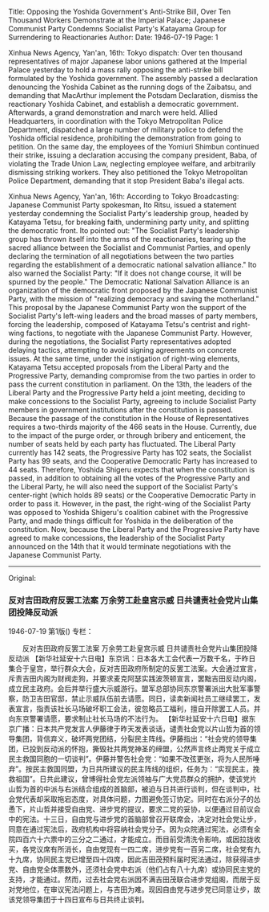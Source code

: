 Title: Opposing the Yoshida Government's Anti-Strike Bill, Over Ten Thousand Workers Demonstrate at the Imperial Palace; Japanese Communist Party Condemns Socialist Party's Katayama Group for Surrendering to Reactionaries
Author:
Date: 1946-07-19
Page: 1

Xinhua News Agency, Yan'an, 16th: Tokyo dispatch: Over ten thousand representatives of major Japanese labor unions gathered at the Imperial Palace yesterday to hold a mass rally opposing the anti-strike bill formulated by the Yoshida government. The assembly passed a declaration denouncing the Yoshida Cabinet as the running dogs of the Zaibatsu, and demanding that MacArthur implement the Potsdam Declaration, dismiss the reactionary Yoshida Cabinet, and establish a democratic government. Afterwards, a grand demonstration and march were held. Allied Headquarters, in coordination with the Tokyo Metropolitan Police Department, dispatched a large number of military police to defend the Yoshida official residence, prohibiting the demonstration from going to petition. On the same day, the employees of the Yomiuri Shimbun continued their strike, issuing a declaration accusing the company president, Baba, of violating the Trade Union Law, neglecting employee welfare, and arbitrarily dismissing striking workers. They also petitioned the Tokyo Metropolitan Police Department, demanding that it stop President Baba's illegal acts.

Xinhua News Agency, Yan'an, 16th: According to Tokyo Broadcasting: Japanese Communist Party spokesman, Ito Ritsu, issued a statement yesterday condemning the Socialist Party's leadership group, headed by Katayama Tetsu, for breaking faith, undermining party unity, and splitting the democratic front. Ito pointed out: "The Socialist Party's leadership group has thrown itself into the arms of the reactionaries, tearing up the sacred alliance between the Socialist and Communist Parties, and openly declaring the termination of all negotiations between the two parties regarding the establishment of a democratic national salvation alliance." Ito also warned the Socialist Party: "If it does not change course, it will be spurned by the people." The Democratic National Salvation Alliance is an organization of the democratic front proposed by the Japanese Communist Party, with the mission of "realizing democracy and saving the motherland." This proposal by the Japanese Communist Party won the support of the Socialist Party's left-wing leaders and the broad masses of party members, forcing the leadership, composed of Katayama Tetsu's centrist and right-wing factions, to negotiate with the Japanese Communist Party. However, during the negotiations, the Socialist Party representatives adopted delaying tactics, attempting to avoid signing agreements on concrete issues. At the same time, under the instigation of right-wing elements, Katayama Tetsu accepted proposals from the Liberal Party and the Progressive Party, demanding compromise from the two parties in order to pass the current constitution in parliament. On the 13th, the leaders of the Liberal Party and the Progressive Party held a joint meeting, deciding to make concessions to the Socialist Party, agreeing to include Socialist Party members in government institutions after the constitution is passed. Because the passage of the constitution in the House of Representatives requires a two-thirds majority of the 466 seats in the House. Currently, due to the impact of the purge order, or through bribery and enticement, the number of seats held by each party has fluctuated. The Liberal Party currently has 142 seats, the Progressive Party has 102 seats, the Socialist Party has 99 seats, and the Cooperative Democratic Party has increased to 44 seats. Therefore, Yoshida Shigeru expects that when the constitution is passed, in addition to obtaining all the votes of the Progressive Party and the Liberal Party, he will also need the support of the Socialist Party's center-right (which holds 89 seats) or the Cooperative Democratic Party in order to pass it. However, in the past, the right-wing of the Socialist Party was opposed to Yoshida Shigeru's coalition cabinet with the Progressive Party, and made things difficult for Yoshida in the deliberation of the constitution. Now, because the Liberal Party and the Progressive Party have agreed to make concessions, the leadership of the Socialist Party announced on the 14th that it would terminate negotiations with the Japanese Communist Party.



<hr /> 

Original: 


### 反对吉田政府反罢工法案  万余劳工赴皇宫示威  日共谴责社会党片山集团投降反动派

1946-07-19
第1版()
专栏：

　　反对吉田政府反罢工法案
    万余劳工赴皇宫示威
    日共谴责社会党片山集团投降反动派
    【新华社延安十六日电】东京讯：日本各大工会代表一万数千名，于昨日集合于皇宫，举行群众大会，反对吉田政府所制定的反罢工法案。大会通过宣言，斥责吉田内阁为财阀走狗，并要求麦克阿瑟实践波茨顿宣言，罢黜吉田反动内阁，成立民主政府。会后并举行盛大示威游行。盟军总部协同东京警署派出大批军事警察，防卫吉田官邸，禁止示威队伍前去请愿。同日，读卖新闻社员工继续罢工，发表宣言，指责该社长马场破坏职工会法，彼忽略员工福利，擅自开除罢工人员。并向东京警署请愿，要求制止社长马场的不法行为。
    【新华社延安十六日电】据东京广播：日本共产党发言人伊藤律于昨天发表谈话，谴责社会党以片山哲为首的领导集团，背信弃义，破坏两党团结，分裂民主阵线。伊藤指出：“社会党的领导集团，已投到反动派的怀抱，撕毁社共两党神圣的缔盟，公然声言终止两党关于成立民主救国同胞的一切谈判”。伊藤并警告社会党：“如果不改弦更张，将为人民所唾弃”。按民主救国同盟，为日共所建议的民主阵线的组织，任务为：“实现民主，挽救祖国”。日共此建议，曾博得社会党左派领袖与广大党员群众的拥护，使该党片山哲为首的中派与右派结合组成的首脑部，被迫与日共进行谈判，但在谈判中，社会党代表却采取拖宕态度，对具体问题，力图避免签订协定。同时在右派分子的怂恿下，片山哲并接受自由党、进步党的提议，要求二党的妥协，以便通过目前议会中的宪法。十三日，自由党与进步党的首脑部曾召开联席会，决定对社会党让步，同意在通过宪法后，政府机构中将容纳社会党分子。因为众院通过宪法，必须有全院四百六十六票中的三分之二通过，才能成立。而目前受清洗令影响，或因拉拢收买，各党议席有所消长，自由党现有一四二席，进步党有一百另二席，社会党有九十九席，协同民主党已增至四十四席，因此吉田茂预料届时宪法通过，除获得进步党、自由党全体票数外，还须社会党中右派（他们占有八十九席）或协同民主党的支持，才能通过。然而，过去社会党右派因不满吉田茂联合进步党组阁，而居于反对党地位，在审议宪法问题上，与吉田为难。现因自由党与进步党已同意让步，故该党领导集团于十四日宣布与日共终止谈判。
